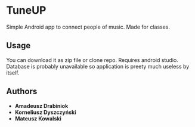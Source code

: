 # TuneUP

Simple Android app to connect people of music. Made for classes.

## Usage

You can download it as zip file or clone repo. Requires android studio. Database is probably unavailable so application is preety much useless by itself.

## Authors

* **Amadeusz Drabiniok**
* **Korneliusz Dyszczyński**
* **Mateusz Kowalski**
